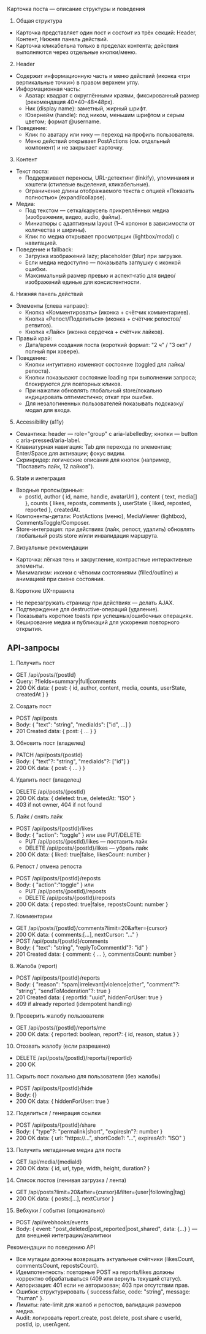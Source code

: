 Карточка поста — описание структуры и поведения

1. Общая структура
- Карточка представляет один пост и состоит из трёх секций: Header, Контент, Нижняя панель действий.
- Карточка кликабельна только в пределах контента; действия выполняются через отдельные кнопки/меню.

2. Header
- Содержит информационную часть и меню действий (иконка «три вертикальные точки») в правом верхнем углу.
- Информационная часть:
  - Аватар: квадрат с округлёнными краями, фиксированный размер (рекомендация 40×40–48×48px).
  - Ник (display name): заметный, жирный шрифт.
  - Юзернейм (handle): под ником, меньшим шрифтом и серым цветом; формат @username.
- Поведение:
  - Клик по аватару или нику — переход на профиль пользователя.
  - Меню действий открывает PostActions (см. отдельный компонент) и не закрывает карточку.

3. Контент
- Текст поста:
  - Поддерживает переносы, URL-детектинг (linkify), упоминания и хэштеги (стилевые выделения, кликабельные).
  - Ограничение длины отображаемого текста с опцией «Показать полностью» (expand/collapse).
- Медиа:
  - Под текстом — сетка/карусель прикреплённых медиа (изображения, видео, audio, файлы).
  - Миниатюры с адаптивным layout (1–4 колонки в зависимости от количества и ширины).
  - Клик по медиa открывает просмотрщик (lightbox/modal) с навигацией.
- Поведение и fallback:
  - Загрузка изображений lazy; placeholder (blur) при загрузке.
  - Если медиа недоступно — показывать заглушку с иконкой ошибки.
  - Максимальный размер превью и аспект‑ratio для видео/изображений единые для консистентности.

4. Нижняя панель действий
- Элементы (слева направо):
  - Кнопка «Комментировать» (иконка + счётчик комментариев).
  - Кнопка «Репост/Поделиться» (иконка + счётчик репостов/ретвитов).
  - Кнопка «Лайк» (иконка сердечка + счётчик лайков).
- Правый край:
  - Дата/время создания поста (короткий формат: "2 ч" / "3 окт" / полный при ховере).
- Поведение:
  - Кнопки интуитивно изменяют состояние (toggled для лайка/репоста).
  - Кнопки показывают состояние loading при выполнении запроса; блокируются для повторных кликов.
  - При нажатии обновлять глобальный store/локально индицировать оптимистично; откат при ошибке.
  - Для незалогиненных пользователей показывать подсказку/модал для входа.

5. Accessibility (a11y)
- Семантика: header — role="group" с aria-labelledby; кнопки — button с aria-pressed/aria-label.
- Клавиатурная навигация: Tab для перехода по элементам; Enter/Space для активации; фокус видим.
- Скринридер: логические описания для кнопок (например, "Поставить лайк, 12 лайков").

6. State и интеграция
- Входные пропсы/данные:
  - postId, author { id, name, handle, avatarUrl }, content { text, media[] }, counts { likes, reposts, comments }, userState { liked, reposted, reported }, createdAt.
- Компоненты-детали: PostActions (меню), MediaViewer (lightbox), CommentsToggle/Composer.
- Store-интеграция: при действиях (лайк, репост, удалить) обновлять глобальный posts store и/или инвалидация маршрута.

7. Визуальные рекомендации
- Карточка: лёгкая тень и закругление, контрастные интерактивные элементы.
- Минимализм: иконки с чёткими состояниями (filled/outline) и анимацией при смене состояния.

8. Короткие UX-правила
- Не перезагружать страницу при действиях — делать AJAX.
- Подтверждение для destructive-операций (удаление).
- Показывать короткие toasts при успешных/ошибочных операциях.
- Кеширование медиа и публикаций для ускорения повторного открытия.

## API‑запросы

1) Получить пост
- GET /api/posts/{postId}
- Query: ?fields=summary|full|comments
- 200 OK data: { post: { id, author, content, media, counts, userState, createdAt } }

2) Создать пост
- POST /api/posts
- Body:
{
  "text": "string",
  "mediaIds": ["id", ...]
}
- 201 Created data: { post: { ... } }

3) Обновить пост (владелец)
- PATCH /api/posts/{postId}
- Body: { "text"?: "string", "mediaIds"?: ["id"] }
- 200 OK data: { post: { ... } }

4) Удалить пост (владелец)
- DELETE /api/posts/{postId}
- 200 OK data: { deleted: true, deletedAt: "ISO" }
- 403 if not owner, 404 if not found

5) Лайк / снять лайк
- POST /api/posts/{postId}/likes
- Body: { "action": "toggle" }  или use PUT/DELETE:
  - PUT /api/posts/{postId}/likes  — поставить лайк
  - DELETE /api/posts/{postId}/likes — убрать лайк
- 200 OK data: { liked: true|false, likesCount: number }

6) Репост / отмена репоста
- POST /api/posts/{postId}/reposts
- Body: { "action":"toggle" } или
  - PUT /api/posts/{postId}/reposts
  - DELETE /api/posts/{postId}/reposts
- 200 OK data: { reposted: true|false, repostsCount: number }

7) Комментарии
- GET /api/posts/{postId}/comments?limit=20&after={cursor}
- 200 OK data: { comments:[...], nextCursor: "..." }
- POST /api/posts/{postId}/comments
- Body: { "text": "string", "replyToCommentId"?: "id" }
- 201 Created data: { comment: { ... }, commentsCount: number }

8) Жалоба (report)
- POST /api/posts/{postId}/reports
- Body:
{
  "reason": "spam|irrelevant|violence|other",
  "comment"?: "string",
  "sendToModeration"?: true
}
- 201 Created data: { reportId: "uuid", hiddenForUser: true }
- 409 if already reported (idempotent handling)

9) Проверить жалобу пользователя
- GET /api/posts/{postId}/reports/me
- 200 OK data: { reported: boolean, report?: { id, reason, status } }

10) Отозвать жалобу (если разрешено)
- DELETE /api/posts/{postId}/reports/{reportId}
- 200 OK

11) Скрыть пост локально для пользователя (без жалобы)
- POST /api/posts/{postId}/hide
- Body: {}
- 200 OK data: { hiddenForUser: true }

12) Поделиться / генерация ссылки
- POST /api/posts/{postId}/share
- Body:
{ "type"?: "permalink|short", "expiresIn"?: number }
- 200 OK data: { url: "https://...", shortCode?: "...", expiresAt?: "ISO" }

13) Получить метаданные медиа для поста
- GET /api/media/{mediaId}
- 200 OK data: { id, url, type, width, height, duration? }

14) Список постов (ленивая загрузка / лента)
- GET /api/posts?limit=20&after={cursor}&filter={user|following|tag}
- 200 OK data: { posts:[...], nextCursor }

15) Вебхуки / события (опционально)
- POST /api/webhooks/events
- Body: { event: "post_deleted|post_reported|post_shared", data: {...} } — для внешней интеграции/аналитики

Рекомендации по поведению API
- Все мутации должны возвращать актуальные счётчики (likesCount, commentsCount, repostsCount).
- Идемпотентность: повторные POST на reports/likes должны корректно обрабатываться (409 или вернуть текущий статус).
- Авторизация: 401 если не авторизован; 403 при отсутствии прав.
- Ошибки: структурировать { success:false, code: "string", message: "human" }.
- Лимиты: rate-limit для жалоб и репостов, валидация размеров медиа.
- Audit: логировать report.create, post.delete, post.share с userId, postId, ip, userAgent.